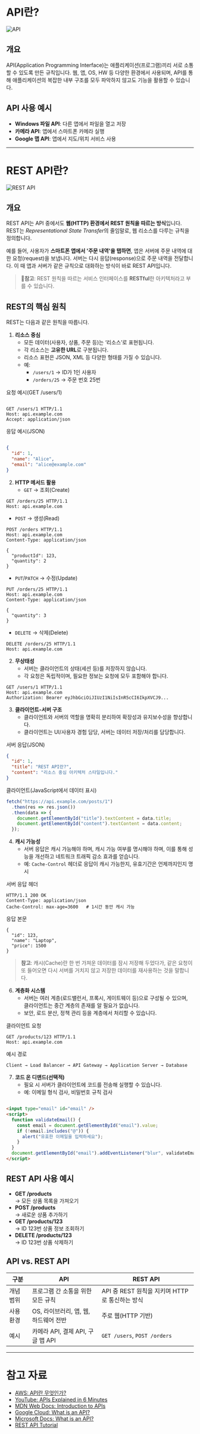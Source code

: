 # API란?

![API](../../assets/api-gen.jpg)

## 개요

API(Application Programming Interface)는 애플리케이션(프로그램)끼리 서로 소통할 수 있도록 만든 규칙입니다.
웹, 앱, OS, HW 등 다양한 환경에서 사용되며, API를 통해 애플리케이션의 복잡한 내부 구조를 모두 파악하지 않고도 기능을 활용할 수 있습니다.

## API 사용 예시

- **Windows 파일 API**: 다른 앱에서 파일을 열고 저장
- **카메라 API**: 앱에서 스마트폰 카메라 실행
- **Google 맵 API**: 앱에서 지도/위치 서비스 사용

---

# REST API란?

![REST API](../../assets/rest-api.jpg)

## 개요

REST API는 API 중에서도 **웹(HTTP) 환경에서 REST 원칙을 따르는 방식**입니다. REST는 *Representational State Transfer*의 줄임말로, 웹 리소스를 다루는 규칙을 정의합니다. 

예를 들어, 사용자가 **스마트폰 앱에서 '주문 내역'을 탭하면**, 앱은 서버에 주문 내역에 대한 요청(request)을 보냅니다. 서버는 다시 응답(response)으로 주문 내역을 전달합니다. 이 때 앱과 서버가 같은 규칙으로 대화하는 방식이 바로 REST API입니다.

> 📌**참고**: REST 원칙을 따르는 서비스 인터페이스를 **RESTful**한 아키텍처라고 부를 수 있습니다.


## REST의 핵심 원칙

REST는 다음과 같은 원칙을 따릅니다.

1. **리소스 중심**  
   - 모든 데이터(사용자, 상품, 주문 등)는 ‘리소스’로 표현됩니다.  
   - 각 리소스는 **고유한 URL**로 구분됩니다.
   - 리소스 표현은 JSON, XML 등 다양한 형태를 가질 수 있습니다.
   - 예:  
     - `/users/1` → ID가 1인 사용자  
     - `/orders/25` → 주문 번호 25번
    
요청 예시(GET /users/1)

```http

GET /users/1 HTTP/1.1
Host: api.example.com
Accept: application/json

```

응답 예시(JSON)

```json

{
  "id": 1,
  "name": "Alice",
  "email": "alice@example.com"
}

```

2. **HTTP 메서드 활용**  
   - `GET` → 조회(Create)

```http
GET /orders/25 HTTP/1.1
Host: api.example.com
```
   - `POST` → 생성(Read)
```http
POST /orders HTTP/1.1
Host: api.example.com
Content-Type: application/json

{
  "productId": 123,
  "quantity": 2
}
```
   - `PUT`/`PATCH` → 수정(Update)
```http
PUT /orders/25 HTTP/1.1
Host: api.example.com
Content-Type: application/json

{
  "quantity": 3
}
```
   - `DELETE` → 삭제(Delete)
```http
DELETE /orders/25 HTTP/1.1
Host: api.example.com
```

2. **무상태성**  
   - 서버는 클라이언트의 상태(세션 등)를 저장하지 않습니다.  
   - 각 요청은 독립적이며, 필요한 정보는 요청에 모두 포함해야 합니다.
  
```http
GET /users/1 HTTP/1.1
Host: api.example.com
Authorization: Bearer eyJhbGciOiJIUzI1NiIsInR5cCI6IkpXVCJ9...
```

3. **클라이언트-서버 구조**
   - 클라이언트와 서버의 역할을 명확히 분리하여 확장성과 유지보수성을 향상합니다.
   - 클라이언트는 UI/사용자 경험 담당, 서버는 데이터 저장/처리를 담당합니다.

서버 응답(JSON)
```json
{
  "id": 1,
  "title": "REST API란?",
  "content": "리소스 중심 아키텍처 스타일입니다."
}
```

클라이언트(JavaScript에서 데이터 표시)
```javascript
fetch("https://api.example.com/posts/1")
  .then(res => res.json())
  .then(data => {
    document.getElementById("title").textContent = data.title;
    document.getElementById("content").textContent = data.content;
  });
```
  
4. **캐시 가능성**
   - 서버 응답은 캐시 가능해야 하며, 캐시 가능 여부를 명시해야 하며, 이를 통해 성능을 개선하고 네트워크 트래픽 감소 효과를 얻습니다.
   - 예: `Cache-Control` 헤더로 응답이 캐시 가능한지, 유효기간은 언제까지인지 명시

서버 응답 헤더
```http
HTTP/1.1 200 OK
Content-Type: application/json
Cache-Control: max-age=3600   # 1시간 동안 캐시 가능
```
응답 본문
```
{
  "id": 123,
  "name": "Laptop",
  "price": 1500
}
```

> **참고**: 캐시(Cache)란 한 번 가져운 데이터를 잠시 저장해 두었다가, 같은 요청이 또 들어오면 다시 서버를 거치지 않고 저장한 데이터를 재사용하는 것을 말합니다.

6. **계층화 시스템**
   - 서버는 여러 계층(로드밸런서, 프록시, 게이트웨이 등)으로 구성될 수 있으며, 클라이언트는 중간 계층의 존재를 알 필요가 없습니다.
   - 보안, 로드 분산, 정책 관리 등을 계층에서 처리할 수 있습니다.

클라이언트 요청
```http
GET /products/123 HTTP/1.1
Host: api.example.com
```
예시 경로
```pgsql
Client → Load Balancer → API Gateway → Application Server → Database
```

7. **코드 온 디맨드(선택적)**
   - 필요 시 서버가 클라이언트에 코드를 전송해 실행할 수 있습니다.
   - 예: 이메일 형식 검사, 비밀번호 규칙 검사 

```html

<input type="email" id="email" />
<script>
  function validateEmail() {
    const email = document.getElementById("email").value;
    if (!email.includes("@")) {
      alert("유효한 이메일을 입력하세요");
    }
  }
  document.getElementById("email").addEventListener("blur", validateEmail);
</script>

```

## REST API 사용 예시
- **GET /products**  
  → 모든 상품 목록을 가져오기  
- **POST /products**  
  → 새로운 상품 추가하기  
- **GET /products/123**  
  → ID 123번 상품 정보 조회하기  
- **DELETE /products/123**  
  → ID 123번 상품 삭제하기

## API vs. REST API

| 구분 | API | REST API |
|------|-----|-----------|
| 개념 범위 | 프로그램 간 소통을 위한 모든 규칙 | API 중 REST 원칙을 지키며 HTTP로 통신하는 방식 |
| 사용 환경 | OS, 라이브러리, 앱, 웹, 하드웨어 전반 | 주로 웹(HTTP 기반) |
| 예시 | 카메라 API, 결제 API, 구글 맵 API | `GET /users`, `POST /orders` |

---

# 참고 자료

- [AWS: API란 무엇인가?](https://aws.amazon.com/ko/what-is/api/)  
- [YouTube: APIs Explained in 6 Minutes](https://www.youtube.com/watch?v=hltLrjabkiY)  
- [MDN Web Docs: Introduction to APIs](https://developer.mozilla.org/en-US/docs/Learn/JavaScript/Client-side_web_APIs/Introduction)  
- [Google Cloud: What is an API?](https://cloud.google.com/learn/what-is-an-api)  
- [Microsoft Docs: What is an API?](https://learn.microsoft.com/en-us/azure/architecture/microservices/design/api-design)  
- [REST API Tutorial](https://restfulapi.net/)  
